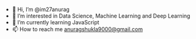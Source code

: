 - 👋 Hi, I’m @im27anurag
- 👀 I’m interested in Data Science, Machine Learning and Deep Learning
- 🌱 I’m currently learning JavaScript
- 📫 How to reach me anuragshukla9000@gmail.com

<!---
im27anurag/im27anurag is a ✨ special ✨ repository because its `README.md` (this file) appears on your GitHub profile.
You can click the Preview link to take a look at your changes.
--->
